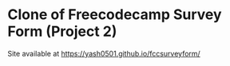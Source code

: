 # Clone of Freecodecamp Survey Form (Project 2)
Site available at https://yash0501.github.io/fccsurveyform/
